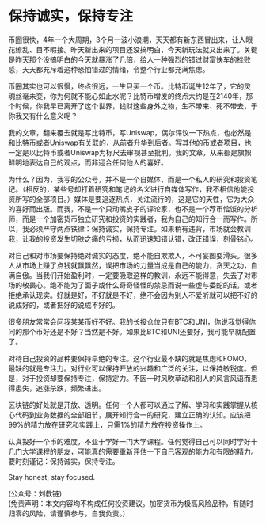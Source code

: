 # 保持诚实，保持专注

币圈很快，4年一个大周期，3个月一波小浪潮，天天都有新东西冒出来，让人眼花缭乱、目不暇接。昨天新出来的项目还没搞明白，今天新玩法就又出来了。关键是昨天那个没搞明白的今天就暴涨了几倍，给人一种强烈的错过财富快车的挫败感，天天都充斥着这种恐怕错过的情绪，令整个行业都充满焦虑。

币圈其实也可以很慢，终点很远，一生只买一个币。比特币诞生12年了，它的灵魂丝毫未变，你为何就不能心如止水呢？比特币增发的终点大约是在2140年，那个时候，你我早已离开了这个世界，钱财这些身外之物，生不带来、死不带去，于你我又有什么意义呢？

我的文章，翻来覆去就是写比特币，写Uniswap，偶尔评议一下热点，也必然是和比特币或者Uniswap有关联的，从前者升华到后者。写其他的币或者项目，也一定是以比特币或者Uniswap为标尺去审视甚至批判。我的文章，从来都是旗帜鲜明地表达自己的观点，而非迎合任何他人的喜好。

为什么？因为，我写的公众号，并不是一个自媒体，而是一个私人的研究和投资笔记。（相反的，某些号却打着研究和笔记的名义进行自媒体写作，我不相信他能投资所写的全部项目。）媒体是要追逐热点，关注流行的，这是它的天性，它为大众的喜好而出版。而我，不是一个只动嘴皮子的评论家，也不是一个荐币恰饭的分析师，而是一个加密货币独立研究和投资的实践者，我为自己的知行合一而写作。所以，我必须严守两点铁律：保持诚实，保持专注。如果稍有违背，市场就会教训我，让我的投资发生切肤之痛的亏损，从而迅速知错认错，改正错误，刻骨铭心。

对自己和对市场要保持绝对诚实的态度，绝不能自欺欺人，不可妄图耍滑头。很多人从市场上赚了点钱就飘飘然，误把市场的力量当成是自己的能力，贪天之功，自满自傲。当我们开始盈利时，一定要吸取这样的教训，永远不能得意，失去了对市场的敬畏心。绝不能为了面子或什么奇奇怪怪的禁忌而说一些虚与委蛇的话，或者拒绝承认现实。好就是好，不好就是不好，绝不会因为别人不爱听就可以把不好的说成好的，或者把好的说成不好的。

很多朋友常常会问我某某币好不好。我的长投仓位只有BTC和UNI，你说我觉得你问的那个币好还是不好？当然是不好。如果比BTC和UNI还要好，我可能早就配置了。

对待自己投资的品种要保持卓绝的专注。这个行业最不缺的就是焦虑和FOMO，最缺的就是专注力。对行业可以保持开放的兴趣和广泛的关注，以保持敏锐度。但是，对于投资却要保持专注，保持定力。不因一时风吹草动和别人的风言风语而患得患失，追涨杀跌，频繁进出。

区块链的好处就是开放、透明。任何一个人都可以通过了解、学习和实践掌握从核心代码到业务数据的全部细节，展开知行合一的研究，建立正确的认知。应该把99%的精力放在研究和实践上，只需1%的精力放在投资操作上。

认真投好一个币的难度，不亚于学好一门大学课程。任何觉得自己可以同时学好十几门大学课程的朋友，可能真的需要重新评估一下自己客观的能力和有限的精力。要时刻谨记：保持诚实，保持专注。

Stay honest, stay focused.

(公众号：刘教链) \
(免责声明：本文内容均不构成任何投资建议。加密货币为极高风险品种，有随时归零的风险，请谨慎参与，自我负责。)
